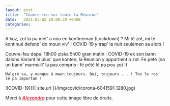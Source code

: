 ```yaml
---
layout: post
title:  "Couvre-feu sur toute la Réunion"
date:   2021-03-02 19:00:30 +0400
categories: 
---
```

<!---

You’ll find this post in your `_posts` directory. Go ahead and edit it and re-build the site to see your changes. You can rebuild the site in many different ways, but the most common way is to run `jekyll serve`, which launches a web server and auto-regenerates your site when a file is updated.

Jekyll requires blog post files to be named according to the following format:

`YEAR-MONTH-DAY-title.MARKUP`

Where `YEAR` is a four-digit number, `MONTH` and `DAY` are both two-digit numbers, and `MARKUP` is the file extension representing the format used in the file. After that, include the necessary front matter. Take a look at the source for this post to get an idea about how it works.

Jekyll also offers powerful support for code snippets:

{% highlight ruby %}
def print_hi(name)
  puts "Hi, #{name}"
end
print_hi('Tom')
#=> prints 'Hi, Tom' to STDOUT.
{% endhighlight %}

Check out the [Jekyll docs][jekyll-docs] for more info on how to get the most out of Jekyll. File all bugs/feature requests at [Jekyll’s GitHub repo][jekyll-gh]. If you have questions, you can ask them on [Jekyll Talk][jekyll-talk].

[jekyll-docs]: https://jekyllrb.com/docs/home
[jekyll-gh]:   https://github.com/jekyll/jekyll
[jekyll-talk]: https://talk.jekyllrb.com/

--->


A koz, zot la pa met' a nou en konfineman (Lockdown) ? Mi té zot, mi té kontinué defend' do moun viv' ! COVID-19 y trap' la nuit seulemen sa alors ! 

Couvre-feu depui 18h00 ziska 5h00 gran matin : COVID-19 ek son bann dalons Variant lé plus' que konten, la Reunion y appartient a zot. Fé pété (na un bann' marmaill' la pas compris : fé pété lé pa pou zot !)


`Malgré sa, y manque à mwen toujours. Oui, toujours ... ! Tou le res' lé pa importan !`

![COVID-19]({{ site.url }}/img/covid/corona-6041591_1280.jpg)

Merci à <a href="https://pixabay.com/fr/users/alexandra_koch-621802/?tab=popular" target="_blank"><span style="color:  #ff3349">***Alexandra***</span></a>  pour cette image libre de droits.

